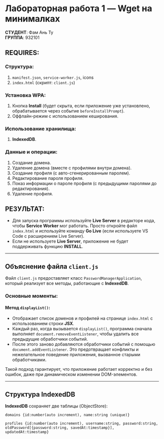 # Лабораторная работа 1 — Wget на минималках

**СТУДЕНТ**: Фам Ань Ту  
**ГРУППА**: 932101  

## REQUIRES:

### Структура:

1. `manifest.json`, `service-worker.js`, icons
2. `index.html` (скрипт: `client.js`)

### Установка WPA:

1. Кнопка **Install** (будет скрыта, если приложение уже установлено, обрабатывается через событие `beforeInstallPrompt`).
2. Оффлайн-режим с использованием кеширования.

### Использование хранилища:

1. **IndexedDB**.

### Данные и операции:

1. Создание домена.
2. Удаление домена (вместе с профилями внутри домена).
3. Создание профиля (с авто-сгенерированным паролем).
4. Редактирование пароля профиля.
5. Показ информации о пароле профиля (с предыдущими паролями до редактирования).
6. Удаление профиля.

## РЕЗУЛЬТАТ:

- Для запуска программы используйте **Live Server** в редакторе кода, чтобы **Service Worker** мог работать. Просто откройте файл `index.html` и используйте команду **Go Live** (если используете VS Code с расширением Live Server).
- Если не используете **Live Server**, приложение не будет поддерживать функцию **INSTALL**.

---

## Объяснение файла `client.js`

Файл `client.js` предоставляет класс `PasswordManagerApplication`, который реализует все методы, работающие с **IndexedDB**.

### Основные моменты:

#### Метод `displayList()`:

- Отображает список доменов и профилей на странице `index.html` с использованием строки **JSX**.
- Каждый раз, когда вызывается `displayList()`, программа сначала выполняет `document.removeEventListener`, чтобы удалить все предыдущие обработчики событий.
- После этого заново добавляются обработчики событий с помощью `document.addEventListener`. Это предотвращает конфликты и нежелательное поведение приложения, вызванное старыми обработчиками.

Такой подход гарантирует, что приложение работает корректно и без ошибок, даже при динамическом изменении DOM-элементов.

---

## Структура IndexedDB

**IndexedDB** сохраняет две таблицы (ObjectStore):

`domains {id:number(auto increment), name:string (unique)}`

`profiles {id:number(auto increment), username:string, password:string, oldPassword[{password:string, savedAt:timestamp}], updatedAt:timestamp}`